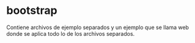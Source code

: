 # bootstrap
Contiene archivos de ejemplo separados y un ejemplo que  se llama web donde se aplica todo lo de los archivos separados.

